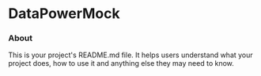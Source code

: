 DataPowerMock
=============

### About

This is your project's README.md file. It helps users understand what your
project does, how to use it and anything else they may need to know.